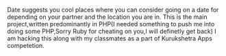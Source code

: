 Date suggests you cool places where you can consider going on a date for depending on your partner and the location you are in. This is the main project,written predominantly in PHP(I needed something to push me into doing some PHP,Sorry Ruby for cheating on you,I will definetly get back) I am hacking this along with my classmates as a part of Kurukshetra Apps competetion.  
